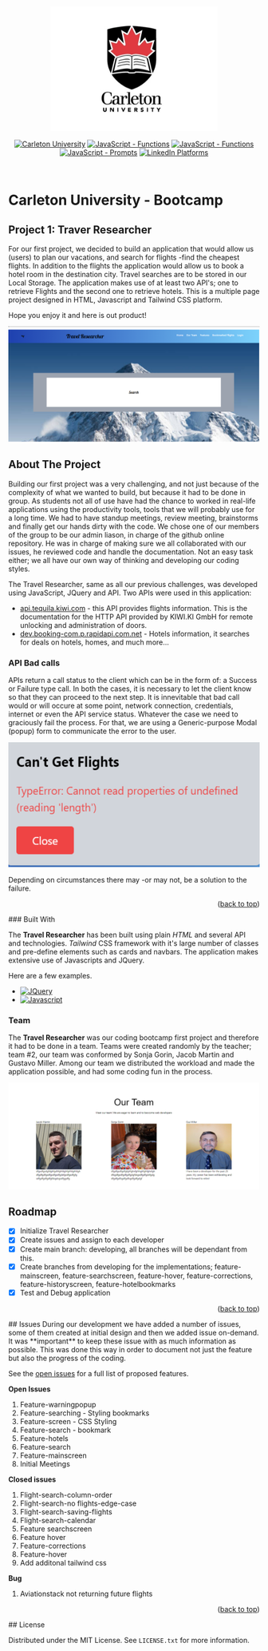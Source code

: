 <a id="readme-top" name="readme-top"></a>


<p align="center">
    <img src="./assets/images/carleton-u-logo.jpg" height="250">
</p>

<p align="center">
    <a href="https://bootcamp.carleton.ca/">
        <img alt="Carleton University" src="https://img.shields.io/static/v1.svg?label=bootcamp&message=Carleton&color=blue" /></a>
    <a href="https://developer.mozilla.org/en-US/docs/Web/JavaScript/Reference/Functions" >
        <img alt="JavaScript - Functions" src="https://img.shields.io/static/v1.svg?label=JavaScripts&message=functions&color=red" /></a>
    <a href="https://developer.mozilla.org/en-US/docs/Web/JavaScript/Reference/Global_Objects/Array" >
        <img alt="JavaScript - Functions" src="https://img.shields.io/static/v1.svg?label=JavaScripts&message=arrays&color=yellow" /></a>
    <a href="https://docs.github.com/en/actions/deployment/about-deployments/about-continuous-deployment" >
        <img alt="JavaScript - Prompts" src="https://img.shields.io/static/v1.svg?label=deployment&message=production&color=green" /></a>
    <a href="https://www.linkedin.com/in/gustavo-miller-42188481/">
        <img alt="LinkedIn Platforms" src="https://img.shields.io/static/v1.svg?label=linkedIn&message=linkedin&color=blue" />
    </a>
</p>
<br/>

# Carleton University - Bootcamp

## Project 1: Traver Researcher
For our first project, we decided to build an application that would allow us (users) to plan our vacations, and search for flights -find the cheapest flights. In addition to the flights the application would allow us to book a hotel room in the destination city. Travel searches are to be stored in our Local Storage. The application makes use of at least two API's; one to retrieve Flights and the second one to retrieve hotels. This is a multiple page project designed in HTML, Javascript and Tailwind CSS platform.

Hope you enjoy it and here is out product!

[![Travel Researcher][product-screenshot]](https://github.com/gusmiller/Travel_Researcher/)

<!-- ABOUT THE PROJECT -->
## About The Project

Building our first project was a very challenging, and not just because of the complexity of what we wanted to build, but because it had to be done in group. As students not all of use have had the chance to worked in real-life applications using the productivity tools, tools that we will probably use for a long time. We had to have standup meetings, review meeting, brainstorms and finally get our hands dirty with the code. We chose one of our members of the group to be our admin liason, in charge of the github online repository. He was in charge of making sure we all collaborated with our issues, he reviewed code and handle the documentation. Not an easy task either; we all have our own way of thinking and developing our coding styles.

The Travel Researcher, same as all our previous challenges, was developed using JavaScript, JQuery and API. Two APIs were used in this application:
* <a href="https://tequila.kiwi.com/portal/login">api.tequila.kiwi.com</a> - this API provides flights information. This is the documentation for the HTTP API provided by KIWI.KI GmbH for remote unlocking and administration of doors.
* <a href="https://developers.booking.com/api/index.html">dev.booking-com.p.rapidapi.com.net</a> - Hotels information, it searches for deals on hotels, homes, and much more...

### API Bad calls
APIs return a call status to the client which can be in the form of: a Success or Failure type call. In both the cases, it is necessary to let the client know so that they can proceed to the next step. It is innevitable that bad call would or will occure at some point, network connection, credentials, internet or even the API service status. Whatever the case we need to graciously fail the process. For that, we are using a Generic-purpose Modal (popup) form to communicate the error to the user. 

<img src="./assets/images/API404Error.PNG" height="250">

Depending on circumstances there may -or may not, be a solution to the failure.
<p align="right">(<a href="#readme-top">back to top</a>)</p>
### Built With

The **Travel Researcher** has been built using plain *HTML* and several API and technologies. *Tailwind* CSS framework with it's large number of classes and pre-define elements such as cards and navbars. The application makes extensive use of Javascripts and JQuery.

Here are a few examples.

* [![JQuery][JQuery.com]][JQuery-url]
* [![Javascript]][Javascript-url]

### Team

The **Travel Researcher** was our coding bootcamp first project and therefore it had to be done in a team. Teams were created randomly by the teacher; team #2, our team was conformed by Sonja Gorin, Jacob Martin and Gustavo Miller. Among our team we distributed the workload and made the application possible, and had some coding fun in the process.

[![Travel Researcher Team][ourteam]](https://github.com/gusmiller/Travel_Researcher/)

<!-- ROADMAP -->
## Roadmap

- [x] Initialize Travel Researcher
- [x] Create issues and assign to each developer
- [x] Create main branch: developing, all branches will be dependant from this.
- [x] Create branches from developing for the implementations; feature-mainscreen, feature-searchscreen, feature-hover, feature-corrections, feature-historyscreen, feature-hotelbookmarks
- [x] Test and Debug application
<p align="right">(<a href="#readme-top">back to top</a>)</p>
## Issues
During our development we have added a number of issues, some of them created at initial design and then we added issue on-demand. It was **important** to keep these issue with as much information as possible. This was done this way in order to document not just the feature but also the progress of the coding. 

See the [open issues](https://github.com/gusmiller/Travel_Researcher/issues) for a full list of proposed features.

**Open Issues**
1. Feature-warningpopup
2. Feature-searching - Styling bookmarks
3. Feature-screen - CSS Styling
4. Feature-search - bookmark
5. Feature-hotels
6. Feature-search
7. Feature-mainscreen
8. Initial Meetings

**Closed issues**
1. Flight-search-column-order
2. Flight-search-no flights-edge-case
3. Flight-search-saving-flights
4. Flight-search-calendar
5. Feature searchscreen
6. Feature hover
7. Feature-corrections
8. Feature-hover
9. Add additonal tailwind css

**Bug**
1. Aviationstack not returning future flights
<p align="right">(<a href="#readme-top">back to top</a>)</p>
## License

Distributed under the MIT License. See `LICENSE.txt` for more information.

<!-- MARKDOWN LINKS & IMAGES -->
[product-screenshot]: ./assets/images/heropage.png
[product-navigation]: ./assets/images/Navigation.png
[ourteam]: ./assets/images/ourteam.png

[Bootstrap.com]: https://img.shields.io/badge/Bootstrap-563D7C?style=for-the-badge&logo=bootstrap&logoColor=white
[Bootstrap-url]: https://getbootstrap.com
[JQuery.com]: https://img.shields.io/badge/jQuery-0769AD?style=for-the-badge&logo=jquery&logoColor=white
[JQuery-url]: https://jquery.com

[Javascript]:https://img.shields.io/badge/JavaScript-F7DF1E?style=for-the-badge&logo=javascript&logoColor=black
[Javascript-url]:https://developer.mozilla.org/en-US/docs/Web/javascript
